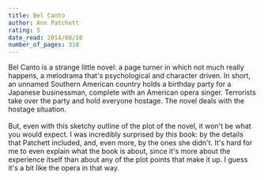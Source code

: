 ```yaml
---
title: Bel Canto
author: Ann Patchett
rating: 5
date_read: 2014/08/10
number_of_pages: 318
---
```


Bel Canto is a strange little novel: a page turner in which not much really happens, a melodrama that's psychological and character driven. In short, an unnamed Southern American country holds a birthday party for a Japanese businessman, complete with an American opera singer. Terrorists take over the party and hold everyone hostage. The novel deals with the hostage situation.<br/><br/>But, even with this sketchy outline of the plot of the novel, it won't be what you would expect. I was incredibly surprised by this book: by the details that Patchett included, and, even more, by the ones she didn't. It's hard for me to even explain what the book is about, since it's more about the experience itself than about any of the plot points that make it up. I guess it's a bit like the opera in that way.